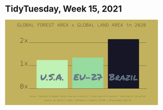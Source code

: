 # TidyTuesday, Week 15, 2021

![](https://raw.githubusercontent.com/pyykkojuha/tidytuesday/main/R/2021_15/TIDY_2021_15.png)
